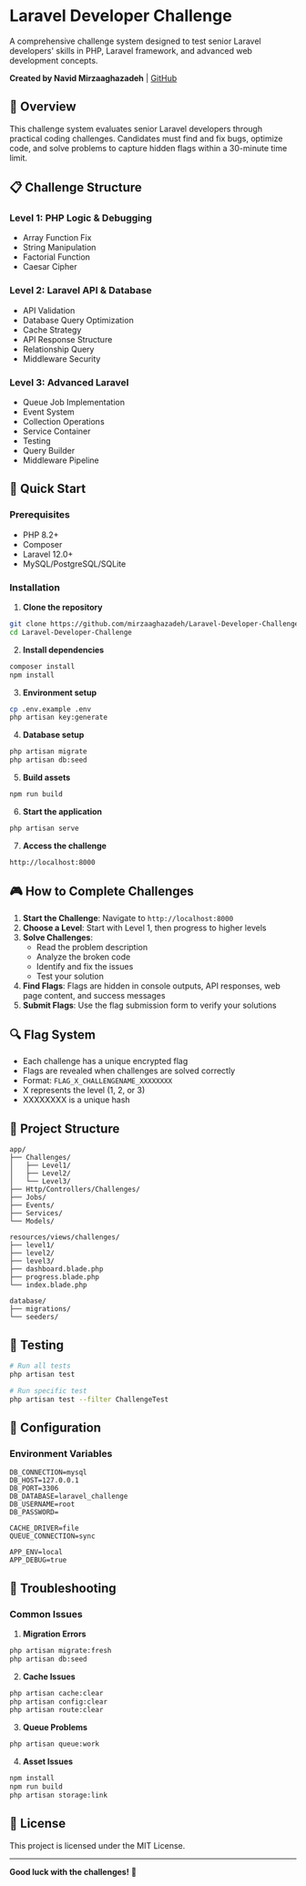 # Laravel Developer Challenge

A comprehensive challenge system designed to test senior Laravel developers' skills in PHP, Laravel framework, and advanced web development concepts.

**Created by Navid Mirzaaghazadeh** | [GitHub](https://github.com/mirzaaghazadeh)

## 🎯 Overview

This challenge system evaluates senior Laravel developers through practical coding challenges. Candidates must find and fix bugs, optimize code, and solve problems to capture hidden flags within a 30-minute time limit.

## 📋 Challenge Structure

### Level 1: PHP Logic & Debugging
- Array Function Fix
- String Manipulation
- Factorial Function
- Caesar Cipher

### Level 2: Laravel API & Database
- API Validation
- Database Query Optimization
- Cache Strategy
- API Response Structure
- Relationship Query
- Middleware Security

### Level 3: Advanced Laravel
- Queue Job Implementation
- Event System
- Collection Operations
- Service Container
- Testing
- Query Builder
- Middleware Pipeline

## 🚀 Quick Start

### Prerequisites
- PHP 8.2+
- Composer
- Laravel 12.0+
- MySQL/PostgreSQL/SQLite

### Installation

1. **Clone the repository**
```bash
git clone https://github.com/mirzaaghazadeh/Laravel-Developer-Challenge
cd Laravel-Developer-Challenge
```

2. **Install dependencies**
```bash
composer install
npm install
```

3. **Environment setup**
```bash
cp .env.example .env
php artisan key:generate
```

4. **Database setup**
```bash
php artisan migrate
php artisan db:seed
```

5. **Build assets**
```bash
npm run build
```

6. **Start the application**
```bash
php artisan serve
```

7. **Access the challenge**
```
http://localhost:8000
```

## 🎮 How to Complete Challenges

1. **Start the Challenge**: Navigate to `http://localhost:8000`
2. **Choose a Level**: Start with Level 1, then progress to higher levels
3. **Solve Challenges**: 
   - Read the problem description
   - Analyze the broken code
   - Identify and fix the issues
   - Test your solution
4. **Find Flags**: Flags are hidden in console outputs, API responses, web page content, and success messages
5. **Submit Flags**: Use the flag submission form to verify your solutions

## 🔍 Flag System

- Each challenge has a unique encrypted flag
- Flags are revealed when challenges are solved correctly
- Format: `FLAG_X_CHALLENGENAME_XXXXXXXX`
- X represents the level (1, 2, or 3)
- XXXXXXXX is a unique hash

## 📁 Project Structure

```
app/
├── Challenges/
│   ├── Level1/
│   ├── Level2/
│   └── Level3/
├── Http/Controllers/Challenges/
├── Jobs/
├── Events/
├── Services/
└── Models/

resources/views/challenges/
├── level1/
├── level2/
├── level3/
├── dashboard.blade.php
├── progress.blade.php
└── index.blade.php

database/
├── migrations/
└── seeders/
```

## 🧪 Testing

```bash
# Run all tests
php artisan test

# Run specific test
php artisan test --filter ChallengeTest
```

## 🔧 Configuration

### Environment Variables
```env
DB_CONNECTION=mysql
DB_HOST=127.0.0.1
DB_PORT=3306
DB_DATABASE=laravel_challenge
DB_USERNAME=root
DB_PASSWORD=

CACHE_DRIVER=file
QUEUE_CONNECTION=sync

APP_ENV=local
APP_DEBUG=true
```

## 🚨 Troubleshooting

### Common Issues

1. **Migration Errors**
```bash
php artisan migrate:fresh
php artisan db:seed
```

2. **Cache Issues**
```bash
php artisan cache:clear
php artisan config:clear
php artisan route:clear
```

3. **Queue Problems**
```bash
php artisan queue:work
```

4. **Asset Issues**
```bash
npm install
npm run build
php artisan storage:link
```

## 📄 License

This project is licensed under the MIT License.

---

**Good luck with the challenges!** 🎉

